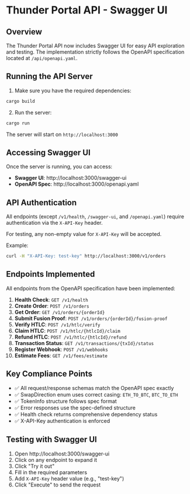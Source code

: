 # Thunder Portal API - Swagger UI

## Overview
The Thunder Portal API now includes Swagger UI for easy API exploration and testing. The implementation strictly follows the OpenAPI specification located at `/api/openapi.yaml`.

## Running the API Server

1. Make sure you have the required dependencies:
```bash
cargo build
```

2. Run the server:
```bash
cargo run
```

The server will start on `http://localhost:3000`

## Accessing Swagger UI

Once the server is running, you can access:

- **Swagger UI**: http://localhost:3000/swagger-ui
- **OpenAPI Spec**: http://localhost:3000/openapi.yaml

## API Authentication

All endpoints (except `/v1/health`, `/swagger-ui`, and `/openapi.yaml`) require authentication via the `X-API-Key` header.

For testing, any non-empty value for `X-API-Key` will be accepted.

Example:
```bash
curl -H "X-API-Key: test-key" http://localhost:3000/v1/orders
```

## Endpoints Implemented

All endpoints from the OpenAPI specification have been implemented:

1. **Health Check**: `GET /v1/health`
2. **Create Order**: `POST /v1/orders`
3. **Get Order**: `GET /v1/orders/{orderId}`
4. **Submit Fusion Proof**: `POST /v1/orders/{orderId}/fusion-proof`
5. **Verify HTLC**: `POST /v1/htlc/verify`
6. **Claim HTLC**: `POST /v1/htlc/{htlcId}/claim`
7. **Refund HTLC**: `POST /v1/htlc/{htlcId}/refund`
8. **Transaction Status**: `GET /v1/transactions/{txId}/status`
9. **Register Webhook**: `POST /v1/webhooks`
10. **Estimate Fees**: `GET /v1/fees/estimate`

## Key Compliance Points

- ✅ All request/response schemas match the OpenAPI spec exactly
- ✅ SwapDirection enum uses correct casing: `ETH_TO_BTC`, `BTC_TO_ETH`
- ✅ TokenInfo structure follows spec format
- ✅ Error responses use the spec-defined structure
- ✅ Health check returns comprehensive dependency status
- ✅ X-API-Key authentication is enforced

## Testing with Swagger UI

1. Open http://localhost:3000/swagger-ui
2. Click on any endpoint to expand it
3. Click "Try it out"
4. Fill in the required parameters
5. Add `X-API-Key` header value (e.g., "test-key")
6. Click "Execute" to send the request
